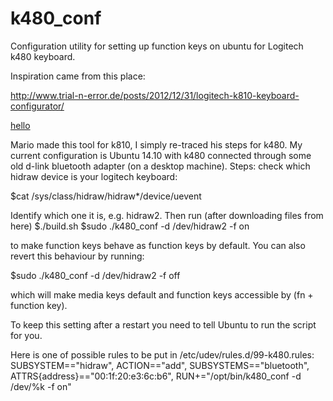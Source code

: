 # k480_conf
Configuration utility for setting up function keys on ubuntu for Logitech k480 keyboard.

Inspiration came from this place:

http://www.trial-n-error.de/posts/2012/12/31/logitech-k810-keyboard-configurator/

<a href="google.com">hello</a>

Mario made this tool for k810, I simply re-traced his steps for k480.
My current configuration is Ubuntu 14.10 with k480 connected through some old d-link bluetooth adapter (on a desktop machine). 
Steps:
check which hidraw device is your logitech keyboard:

$cat /sys/class/hidraw/hidraw*/device/uevent

Identify which one it is, e.g. hidraw2.
Then run (after downloading files from here)
$./build.sh
$sudo ./k480_conf -d /dev/hidraw2 -f on

to make function keys behave as function keys by default. You can also revert this behaviour by running:

$sudo ./k480_conf -d /dev/hidraw2 -f off

which will make media keys default and function keys accessible by (fn + function key).

To keep this setting after a restart you need to tell Ubuntu to run the script for you.

Here is one of possible rules to be put in /etc/udev/rules.d/99-k480.rules:
SUBSYSTEM=="hidraw", ACTION=="add", SUBSYSTEMS=="bluetooth", ATTRS{address}=="00:1f:20:e3:6c:b6", RUN+="/opt/bin/k480_conf -d /dev/%k -f on"
